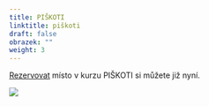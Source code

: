 ```yaml
---
title: PIŠKOTI
linktitle: piškoti
draft: false
obrazek: ""
weight: 3
---
```

[Rezervovat](https://brezanek.webooker.eu/Courses/Register/126474?returnUrl=Courses&tabName=detail) místo v kurzu PIŠKOTI si můžete již nyní.

![](/assets/media/baner_piskoti.jpg)